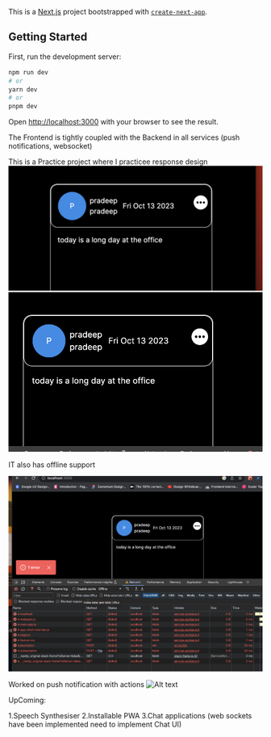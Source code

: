 This is a [Next.js](https://nextjs.org/) project bootstrapped with [`create-next-app`](https://github.com/vercel/next.js/tree/canary/packages/create-next-app).

## Getting Started

First, run the development server:

```bash
npm run dev
# or
yarn dev
# or
pnpm dev
```

Open [http://localhost:3000](http://localhost:3000) with your browser to see the result.

The Frontend is tightly coupled with the Backend in all services (push notifications, websocket)

This is a Practice project where I practicee response design
![Alt text](readMeAssets/image.png)
![Alt text](readMeAssets/image-1.png)

IT also has offline support

![Alt text](readMeAssets/offline.png)

Worked on push notification with actions
![Alt text](readMeAssets/pushNotifications.png.png)

UpComing:

1.Speech Synthesiser
2.Installable PWA
3.Chat applications (web sockets have been implemented need to implement Chat UI)
